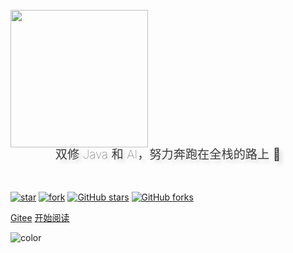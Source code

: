 <!-- dark -->

<!-- <br>

<img width="220px" src="https://gitee.com/veal98/images/raw/master/img/LogoMakr_7iKG43.png">


<div style = "font-weight: 100; font-size: 1.2rem; 
    color: #eee; text-align: center;
    text-shadow: 0.3rem 0.3rem 0.4rem rgba(0,0,0,.15);
    line-height: 1.2;">
    双修 Java 和 AI，努力奔跑在全栈的路上 🏃‍
</div>

<br>
<br>

![](https://svg.hamm.cn/gitee.svg?user=veal98&project=CS-Wiki&type=star&color=5d71ca&radius=3) &nbsp;&nbsp;&nbsp;
![](https://svg.hamm.cn/gitee.svg?user=veal98&project=CS-Wiki&type=fork&color=5d71ca&radius=3) &nbsp;&nbsp;&nbsp;
![]( https://svg.hamm.cn/badge.svg?key=author&value=小牛肉&color=6cb54e&radius=3)


[<i class="fa fa-github-alt fa-1x"></i> Gitee](https://gitee.com/veal98/CS-Wiki)
[<i class="fa fa-spinner fa-spin"></i> 开始阅读](README.md)

![color](#333333) -->


<!-- light -->

<br>

<img width="220px" src="https://gitee.com/veal98/images/raw/master/img/LogoMakr_7iKG43.png">


<div style = "font-weight: 100; font-size: 1.2rem; 
    color: rgb(60, 60, 60); text-align: center;
    text-shadow: 0.3rem 0.3rem 0.4rem rgba(0,0,0,.15);
    line-height: 1.2;">
    双修 Java 和 AI，努力奔跑在全栈的路上 🏃‍
</div>

<br>
<br>

[![star](https://gitee.com/veal98/CS-Wiki/badge/star.svg?theme=dark)](https://gitee.com/veal98/CS-Wiki/stargazers)
[![fork](https://gitee.com/veal98/CS-Wiki/badge/fork.svg?theme=dark)](https://gitee.com/veal98/CS-Wiki/members)
[![GitHub stars](https://img.shields.io/github/stars/Veal98/CS-Wiki?logo=github)](https://github.com/Veal98/CS-Wiki/stargazers)
[![GitHub forks](https://img.shields.io/github/forks/Veal98/CS-Wiki?logo=github)](https://github.com/Veal98/CS-Wiki/network)


[<i class="fa fa-github-alt fa-1x"></i> Gitee](https://gitee.com/veal98/CS-Wiki)
[<i class="fa fa-spinner fa-spin"></i> 开始阅读](README.md)

![color](#fff)
